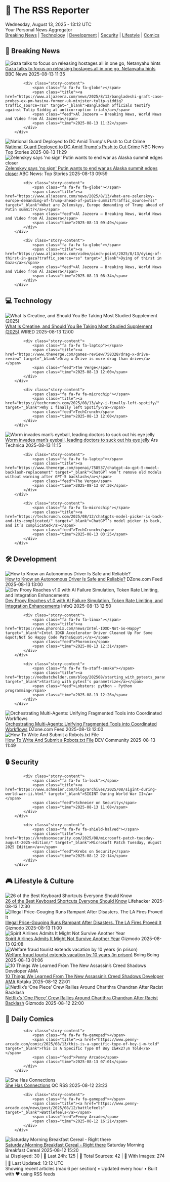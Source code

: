 <!-- Processing 54 RSS feeds at 2025-08-13 13:12:39 UTC -->
<!-- Processing: Saturday Morning Breakfast Cereal -->
<!-- Processing: Penny Arcade -->
<!-- Processing: Poorly Drawn Lines -->
<!-- Processing: Garfield -->
<!-- Processing: Dilbert -->
<!-- Processing: Girl Genius -->
<!-- Processing: CNN Top Stories -->
<!-- Processing: CNN Breaking News -->
<!-- Processing: Reuters World News -->
<!-- Processing: NBC News Breaking -->
<!-- Processing: Guardian World News -->
<!-- Processing: Sky News World -->
<!-- Processing: O'Reilly Radar -->
<!-- Processing: Slashdot -->
<!-- Processing: Lobsters Python -->
<!-- Processing: Phoronix Linux News -->
<!-- Processing: DistroWatch -->
<!-- Processing: Red Hat Blog -->
<!-- Processing: GitHub Blog -->
<!-- Processing: GitLab Blog -->
<!-- Processing: InfoQ -->
<!-- Processing: DZone -->
<!-- Processing: Martin Fowler -->
<!-- Processing: The Pragmatic Engineer -->
<!-- Processing: Lifehacker -->
<!-- Processing: Krebs on Security -->
<!-- Processing: Schneier on Security -->
<!-- Generated 7 new posts out of 27 feeds processed -->
<div class="newspaper-header">
    <h1 class="newspaper-title">📰 The RSS Reporter</h1>
    <div class="newspaper-date">Wednesday, August 13, 2025 - 13:12 UTC</div>
    <div class="newspaper-subtitle">Your Personal News Aggregator</div>
</div>

<div class="newspaper-nav">
    <a href="#breaking">Breaking News</a> |
    <a href="#tech">Technology</a> |
    <a href="#dev">Development</a> |
    <a href="#security">Security</a> |
    <a href="#lifestyle">Lifestyle</a> |
    <a href="#webcomics">Comics</a>
</div>

<div class="news-section breaking-news" id="breaking">
<h2 class="section-header">🚨 Breaking News</h2>
<div class="stories-container">
<div class="story">
            <img src="https://ichef.bbci.co.uk/ace/standard/240/cpsprodpb/69ca/live/639be4d0-783b-11f0-aa29-15a69a839271.jpg" alt="Gaza talks to focus on releasing hostages all in one go, Netanyahu hints" class="story-image" loading="lazy" onerror="this.style.display='none'">
            <div class="story-content">
                <span class="fa fa-fw fa-earth-americas"></span>
                <span class="title"><a href="https://www.bbc.com/news/articles/c9vd734vv0yo?at_medium=RSS&at_campaign=rss" target="_blank">Gaza talks to focus on releasing hostages all in one go, Netanyahu hints</a></span>
                <span class="feed">BBC News</span>
                <span class="time">2025-08-13 11:35</span>
            </div>
        </div>
<div class="story">
            
            <div class="story-content">
                <span class="fa fa-fw fa-globe"></span>
                <span class="title"><a href="https://www.aljazeera.com/news/2025/8/13/bangladeshi-graft-case-probes-ex-pm-hasina-former-uk-minister-tulip-siddiq?traffic_source=rss" target="_blank">Bangladesh officials testify against Tulip Siddiq at anticorruption trial</a></span>
                <span class="feed">Al Jazeera – Breaking News, World News and Video from Al Jazeera</span>
                <span class="time">2025-08-13 11:32</span>
            </div>
        </div>
<div class="story">
            <img src="https://media-cldnry.s-nbcnews.com/image/upload/t_fit_1500w/mpx/2704722219/2025_08/1755084539389_tdy_news_7a_haake_national_guard_250813_1920x1080-kpksa4.jpg" alt="National Guard Deployed to DC Amid Trump&#x27;s Push to Cut Crime" class="story-image" loading="lazy" onerror="this.style.display='none'">
            <div class="story-content">
                <span class="fa fa-fw fa-broadcast-tower"></span>
                <span class="title"><a href="https://www.today.com/video/trump-s-dc-crackdown-begins-with-national-guard-deployment-244869189577" target="_blank">National Guard Deployed to DC Amid Trump&#x27;s Push to Cut Crime</a></span>
                <span class="feed">NBC News Top Stories</span>
                <span class="time">2025-08-13 11:29</span>
            </div>
        </div>
<div class="story">
            <img src="https://s.abcnews.com/images/International/Putin-DB-250813_1755076597023_hpMain_4x3t_384.jpg" alt="Zelenskyy says &#x27;no sign&#x27; Putin wants to end war as Alaska summit edges closer" class="story-image" loading="lazy" onerror="this.style.display='none'">
            <div class="story-content">
                <span class="fa fa-fw fa-tv"></span>
                <span class="title"><a href="https://abcnews.go.com/International/trump-putin-meet-listening-exercise-white-house-kyiv/story?id=124602682" target="_blank">Zelenskyy says &#x27;no sign&#x27; Putin wants to end war as Alaska summit edges closer</a></span>
                <span class="feed">ABC News: Top Stories</span>
                <span class="time">2025-08-13 09:59</span>
            </div>
        </div>
<div class="story">
            
            <div class="story-content">
                <span class="fa fa-fw fa-globe"></span>
                <span class="title"><a href="https://www.aljazeera.com/news/2025/8/13/what-are-zelenskyy-europe-demanding-of-trump-ahead-of-putin-summit?traffic_source=rss" target="_blank">What are Zelenskyy, Europe demanding of Trump ahead of Putin summit?</a></span>
                <span class="feed">Al Jazeera – Breaking News, World News and Video from Al Jazeera</span>
                <span class="time">2025-08-13 09:49</span>
            </div>
        </div>
<div class="story">
            
            <div class="story-content">
                <span class="fa fa-fw fa-globe"></span>
                <span class="title"><a href="https://www.aljazeera.com/video/pinch-point/2025/8/13/dying-of-thirst-in-gaza?traffic_source=rss" target="_blank">Dying of thirst in Gaza</a></span>
                <span class="feed">Al Jazeera – Breaking News, World News and Video from Al Jazeera</span>
                <span class="time">2025-08-13 08:34</span>
            </div>
        </div>
</div>
</div>
<div class="news-section tech-news" id="tech">
<h2 class="section-header">💻 Technology</h2>
<div class="stories-container">
<div class="story">
            <img src="https://media.wired.com/photos/689bd2171585083b1b64223e/master/pass/What%20Is%20Creatine,%20and%20Should%20You%20Be%20Taking%20It_.png" alt="What Is Creatine, and Should You Be Taking Most Studied Supplement (2025)" class="story-image" loading="lazy" onerror="this.style.display='none'">
            <div class="story-content">
                <span class="fa fa-fw fa-bolt"></span>
                <span class="title"><a href="https://www.wired.com/story/what-is-creatine/" target="_blank">What Is Creatine, and Should You Be Taking Most Studied Supplement (2025)</a></span>
                <span class="feed">WIRED</span>
                <span class="time">2025-08-13 12:00</span>
            </div>
        </div>
<div class="story">
            
            <div class="story-content">
                <span class="fa fa-fw fa-laptop"></span>
                <span class="title"><a href="https://www.theverge.com/games-review/758328/drag-x-drive-review" target="_blank">Drag x Drive is more drag than drive</a></span>
                <span class="feed">The Verge</span>
                <span class="time">2025-08-13 12:00</span>
            </div>
        </div>
<div class="story">
            
            <div class="story-content">
                <span class="fa fa-fw fa-microchip"></span>
                <span class="title"><a href="https://techcrunch.com/2025/08/13/why-i-finally-left-spotify/" target="_blank">Why I finally left Spotify</a></span>
                <span class="feed">TechCrunch</span>
                <span class="time">2025-08-13 12:00</span>
            </div>
        </div>
<div class="story">
            <img src="https://cdn.arstechnica.net/wp-content/uploads/2009/04/surprised-eye.jpg" alt="Worm invades man’s eyeball, leading doctors to suck out his eye jelly" class="story-image" loading="lazy" onerror="this.style.display='none'">
            <div class="story-content">
                <span class="fa fa-fw fa-cog"></span>
                <span class="title"><a href="https://arstechnica.com/health/2025/08/worm-invades-mans-eyeball-leading-doctors-to-suck-out-his-eye-jelly/" target="_blank">Worm invades man’s eyeball, leading doctors to suck out his eye jelly</a></span>
                <span class="feed">Ars Technica</span>
                <span class="time">2025-08-13 11:15</span>
            </div>
        </div>
<div class="story">
            
            <div class="story-content">
                <span class="fa fa-fw fa-laptop"></span>
                <span class="title"><a href="https://www.theverge.com/openai/758537/chatgpt-4o-gpt-5-model-backlash-replacement" target="_blank">ChatGPT won’t remove old models without warning after GPT-5 backlash</a></span>
                <span class="feed">The Verge</span>
                <span class="time">2025-08-13 07:30</span>
            </div>
        </div>
<div class="story">
            
            <div class="story-content">
                <span class="fa fa-fw fa-microchip"></span>
                <span class="title"><a href="https://techcrunch.com/2025/08/12/chatgpts-model-picker-is-back-and-its-complicated/" target="_blank">ChatGPT’s model picker is back, and it’s complicated</a></span>
                <span class="feed">TechCrunch</span>
                <span class="time">2025-08-13 03:25</span>
            </div>
        </div>
</div>
</div>
<div class="news-section dev-news" id="dev">
<h2 class="section-header">🛠️ Development</h2>
<div class="stories-container">
<div class="story">
            <img src="https://dz2cdn1.dzone.com/thumbnail?fid=18557641&w=600" alt="How to Know an Autonomous Driver Is Safe and Reliable?" class="story-image" loading="lazy" onerror="this.style.display='none'">
            <div class="story-content">
                <span class="fa fa-fw fa-newspaper"></span>
                <span class="title"><a href="https://dzone.com/articles/autonomous-driver-safety-and-reliability" target="_blank">How to Know an Autonomous Driver Is Safe and Reliable?</a></span>
                <span class="feed">DZone.com Feed</span>
                <span class="time">2025-08-13 13:00</span>
            </div>
        </div>
<div class="story">
            <img src="https://res.infoq.com/news/2025/08/microsoft-dev-proxy-1-0/en/headerimage/twitter_card+%2856%29-1755027883422.jpg" alt="Dev Proxy Reaches v1.0 with AI Failure Simulation, Token Rate Limiting, and Integration Enhancements" class="story-image" loading="lazy" onerror="this.style.display='none'">
            <div class="story-content">
                <span class="fa fa-fw fa-info-circle"></span>
                <span class="title"><a href="https://www.infoq.com/news/2025/08/microsoft-dev-proxy-1-0/?utm_campaign=infoq_content&utm_source=infoq&utm_medium=feed&utm_term=global" target="_blank">Dev Proxy Reaches v1.0 with AI Failure Simulation, Token Rate Limiting, and Integration Enhancements</a></span>
                <span class="feed">InfoQ</span>
                <span class="time">2025-08-13 12:50</span>
            </div>
        </div>
<div class="story">
            
            <div class="story-content">
                <span class="fa fa-fw fa-linux"></span>
                <span class="title"><a href="https://www.phoronix.com/news/Intel-IDXD-Not-So-Happy" target="_blank">Intel IDXD Accelerator Driver Cleaned Up For Some &quot;Not So Happy Code Paths&quot;</a></span>
                <span class="feed">Phoronix</span>
                <span class="time">2025-08-13 12:31</span>
            </div>
        </div>
<div class="story">
            
            <div class="story-content">
                <span class="fa fa-fw fa-staff-snake"></span>
                <span class="title"><a href="https://nedbatchelder.com/blog/202508/starting_with_pytests_parametrize.html" target="_blank">Starting with pytest’s parametrize</a></span>
                <span class="feed">Lobsters: python - Python programming</span>
                <span class="time">2025-08-13 12:26</span>
            </div>
        </div>
<div class="story">
            <img src="https://dz2cdn1.dzone.com/thumbnail?fid=18557634&w=600" alt="Orchestrating Multi-Agents: Unifying Fragmented Tools into Coordinated Workflows" class="story-image" loading="lazy" onerror="this.style.display='none'">
            <div class="story-content">
                <span class="fa fa-fw fa-newspaper"></span>
                <span class="title"><a href="https://dzone.com/articles/orchestrating-multi-agents-coordinated-workflows" target="_blank">Orchestrating Multi-Agents: Unifying Fragmented Tools into Coordinated Workflows</a></span>
                <span class="feed">DZone.com Feed</span>
                <span class="time">2025-08-13 12:00</span>
            </div>
        </div>
<div class="story">
            <img src="https://media2.dev.to/dynamic/image/width=800%2Cheight=%2Cfit=scale-down%2Cgravity=auto%2Cformat=auto/https%3A%2F%2Fdev-to-uploads.s3.amazonaws.com%2Fuploads%2Farticles%2F5ej3tum1j3jmizb9uyt3.png" alt="How To Write And Submit a Robots.txt File" class="story-image" loading="lazy" onerror="this.style.display='none'">
            <div class="story-content">
                <span class="fa fa-fw fa-code"></span>
                <span class="title"><a href="https://dev.to/sotir_kostadinov_d78ea470/how-to-write-and-submit-a-robotstxt-file-5d56" target="_blank">How To Write And Submit a Robots.txt File</a></span>
                <span class="feed">DEV Community</span>
                <span class="time">2025-08-13 11:49</span>
            </div>
        </div>
</div>
</div>
<div class="news-section security-news" id="security">
<h2 class="section-header">🔒 Security</h2>
<div class="stories-container">
<div class="story">
            
            <div class="story-content">
                <span class="fa fa-fw fa-lock"></span>
                <span class="title"><a href="https://www.schneier.com/blog/archives/2025/08/sigint-during-world-war-ii.html" target="_blank">SIGINT During World War II</a></span>
                <span class="feed">Schneier on Security</span>
                <span class="time">2025-08-13 11:08</span>
            </div>
        </div>
<div class="story">
            
            <div class="story-content">
                <span class="fa fa-fw fa-shield-halved"></span>
                <span class="title"><a href="https://krebsonsecurity.com/2025/08/microsoft-patch-tuesday-august-2025-edition/" target="_blank">Microsoft Patch Tuesday, August 2025 Edition</a></span>
                <span class="feed">Krebs on Security</span>
                <span class="time">2025-08-12 22:14</span>
            </div>
        </div>
</div>
</div>
<div class="news-section lifestyle-news" id="lifestyle">
<h2 class="section-header">🎮 Lifestyle & Culture</h2>
<div class="stories-container">
<div class="story">
            <img src="https://lifehacker.com/imagery/articles/01K2FMMTDY7B21E9QE7ZHWQH8S/hero-image.jpg" alt="26 of the Best Keyboard Shortcuts Everyone Should Know" class="story-image" loading="lazy" onerror="this.style.display='none'">
            <div class="story-content">
                <span class="fa fa-fw fa-life-ring"></span>
                <span class="title"><a href="https://lifehacker.com/tech/best-computer-keyboard-shortcuts?utm_medium=RSS" target="_blank">26 of the Best Keyboard Shortcuts Everyone Should Know</a></span>
                <span class="feed">Lifehacker</span>
                <span class="time">2025-08-13 12:30</span>
            </div>
        </div>
<div class="story">
            <img src="https://gizmodo.com/app/uploads/2025/08/Los_Angeles_Palisades_Fire.jpg" alt="Illegal Price-Gouging Runs Rampant After Disasters. The LA Fires Proved It" class="story-image" loading="lazy" onerror="this.style.display='none'">
            <div class="story-content">
                <span class="fa fa-fw fa-computer"></span>
                <span class="title"><a href="https://gizmodo.com/illegal-price-gouging-runs-rampant-after-disasters-the-la-fires-proved-it-2000642193" target="_blank">Illegal Price-Gouging Runs Rampant After Disasters. The LA Fires Proved It</a></span>
                <span class="feed">Gizmodo</span>
                <span class="time">2025-08-13 11:00</span>
            </div>
        </div>
<div class="story">
            <img src="https://gizmodo.com/app/uploads/2023/08/3d8c4ba3e97782418ab88ee3b9fb3a63.jpg" alt="Spirit Airlines Admits It Might Not Survive Another Year" class="story-image" loading="lazy" onerror="this.style.display='none'">
            <div class="story-content">
                <span class="fa fa-fw fa-computer"></span>
                <span class="title"><a href="https://gizmodo.com/spirit-airlines-admits-it-might-not-survive-another-year-2000642336" target="_blank">Spirit Airlines Admits It Might Not Survive Another Year</a></span>
                <span class="feed">Gizmodo</span>
                <span class="time">2025-08-13 02:08</span>
            </div>
        </div>
<div class="story">
            <img src="https://i0.wp.com/boingboing.net/wp-content/uploads/2025/08/skimmers.jpeg?fit=1200%2C800&amp;quality=60&amp;ssl=1" alt="Welfare fraud tourist extends vacation by 10 years (in prison)" class="story-image" loading="lazy" onerror="this.style.display='none'">
            <div class="story-content">
                <span class="fa fa-fw fa-arrow-right"></span>
                <span class="title"><a href="https://boingboing.net/2025/08/12/welfare-fraud-tourist-extends-vacation-by-10-years-in-prison.html" target="_blank">Welfare fraud tourist extends vacation by 10 years (in prison)</a></span>
                <span class="feed">Boing Boing</span>
                <span class="time">2025-08-13 01:06</span>
            </div>
        </div>
<div class="story">
            <img src="https://kotaku.com/app/uploads/2025/03/92ca02fc991dc5a03701db9bb98335dd.jpg" alt="10 Things We Learned From The New Assassin’s Creed Shadows Developer AMA" class="story-image" loading="lazy" onerror="this.style.display='none'">
            <div class="story-content">
                <span class="fa fa-fw fa-gamepad"></span>
                <span class="title"><a href="https://kotaku.com/10-things-assasins-creed-shadows-dev-ama-ubisoft-parkour-isu-lore-2000617244" target="_blank">10 Things We Learned From The New Assassin’s Creed Shadows Developer AMA</a></span>
                <span class="feed">Kotaku</span>
                <span class="time">2025-08-12 22:01</span>
            </div>
        </div>
<div class="story">
            <img src="https://gizmodo.com/app/uploads/2025/08/One-Piece-Miss-Sunday-Netflix.jpg" alt="Netflix’s ‘One Piece’ Crew Rallies Around Charithra Chandran After Racist Backlash" class="story-image" loading="lazy" onerror="this.style.display='none'">
            <div class="story-content">
                <span class="fa fa-fw fa-computer"></span>
                <span class="title"><a href="https://gizmodo.com/netflixs-one-piece-crew-rallies-around-charithra-chandran-after-racist-backlash-2000642170" target="_blank">Netflix’s ‘One Piece’ Crew Rallies Around Charithra Chandran After Racist Backlash</a></span>
                <span class="feed">Gizmodo</span>
                <span class="time">2025-08-12 22:00</span>
            </div>
        </div>
</div>
</div>
<div class="news-section webcomics-section" id="webcomics">
<h2 class="section-header">🎨 Daily Comics</h2>
<div class="stories-container">
<div class="story">
            
            <div class="story-content">
                <span class="fa fa-fw fa-gamepad"></span>
                <span class="title"><a href="https://www.penny-arcade.com/comic/2025/08/13/this-is-a-specific-type-of-boy-i-m-told" target="_blank">This Is A Specific Type Of Boy I&#x27;m Told</a></span>
                <span class="feed">Penny Arcade</span>
                <span class="time">2025-08-13 07:01</span>
            </div>
        </div>
<div class="story">
            <img src="http://www.questionablecontent.net/comics/5634.png" alt="She Has Connections" class="story-image" loading="lazy" onerror="this.style.display='none'">
            <div class="story-content">
                <span class="fa fa-fw fa-music"></span>
                <span class="title"><a href="http://questionablecontent.net/view.php?comic=5634" target="_blank">She Has Connections</a></span>
                <span class="feed">QC RSS</span>
                <span class="time">2025-08-12 23:23</span>
            </div>
        </div>
<div class="story">
            
            <div class="story-content">
                <span class="fa fa-fw fa-gamepad"></span>
                <span class="title"><a href="https://www.penny-arcade.com/news/post/2025/08/12/battlefeels" target="_blank">Battlefeels</a></span>
                <span class="feed">Penny Arcade</span>
                <span class="time">2025-08-12 16:21</span>
            </div>
        </div>
<div class="story">
            <img src="https://www.smbc-comics.com/comics/1754597523-20250812.png" alt="Saturday Morning Breakfast Cereal - Right there" class="story-image" loading="lazy" onerror="this.style.display='none'">
            <div class="story-content">
                <span class="fa fa-fw fa-smile"></span>
                <span class="title"><a href="https://www.smbc-comics.com/comic/right-there" target="_blank">Saturday Morning Breakfast Cereal - Right there</a></span>
                <span class="feed">Saturday Morning Breakfast Cereal</span>
                <span class="time">2025-08-12 15:20</span>
            </div>
        </div>
</div>
</div>

<div class="newspaper-footer">
    <div class="stats">
        📊 Displayed: 30 | 📅 Last 24h: 125 | 📡 Total Sources: 42 | 📸 With Images: 274 |
        🔄 Last Updated: 13:12 UTC
    </div>
    <div class="footer-note">
        Showing recent articles (max 6 per section) • Updated every hour • Built with ❤️ using RSS feeds
    </div>
</div>
